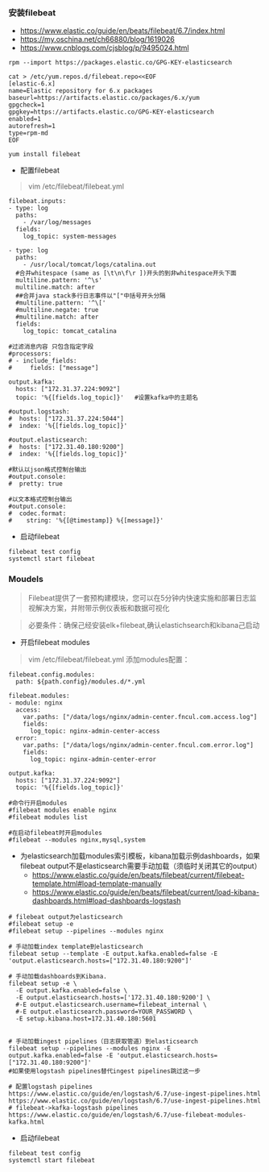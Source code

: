### 安装filebeat
* https://www.elastic.co/guide/en/beats/filebeat/6.7/index.html
* https://my.oschina.net/ch66880/blog/1619026
* https://www.cnblogs.com/cjsblog/p/9495024.html
```
rpm --import https://packages.elastic.co/GPG-KEY-elasticsearch
```
```
cat > /etc/yum.repos.d/filebeat.repo<<EOF
[elastic-6.x]
name=Elastic repository for 6.x packages
baseurl=https://artifacts.elastic.co/packages/6.x/yum
gpgcheck=1
gpgkey=https://artifacts.elastic.co/GPG-KEY-elasticsearch
enabled=1
autorefresh=1
type=rpm-md
EOF
```
```
yum install filebeat
```


* 配置filebeat
>vim /etc/filebeat/filebeat.yml
```
filebeat.inputs:
- type: log
  paths:
    - /var/log/messages
  fields:
    log_topic: system-messages

- type: log
  paths:
    - /usr/local/tomcat/logs/catalina.out
  #合并whitespace (same as [\t\n\f\r ])开头的到非whitespace开头下面
  multiline.pattern: '^\s'
  multiline.match: after 
  ##合并java stack多行日志事件以"["中括号开头分隔
  #multiline.pattern: '^\['
  #multiline.negate: true
  #multiline.match: after
  fields:
    log_topic: tomcat_catalina

#过滤消息内容 只包含指定字段
#processors:
# - include_fields:
#     fields: ["message"]

output.kafka:
  hosts: ["172.31.37.224:9092"]
  topic: '%{[fields.log_topic]}'   #设置kafka中的主题名

#output.logstash:
#  hosts: ["172.31.37.224:5044"]
#  index: '%{[fields.log_topic]}'

#output.elasticsearch:
#  hosts: ["172.31.40.180:9200"]
#  index: '%{[fields.log_topic]}'

#默认以json格式控制台输出
#output.console:
#  pretty: true

#以文本格式控制台输出
#output.console:
#  codec.format:
#    string: '%{[@timestamp]} %{[message]}'
```

* 启动filebeat
```
filebeat test config
systemctl start filebeat
```


### Moudels
>Filebeat提供了一套预构建模块，您可以在5分钟内快速实施和部署日志监视解决方案，并附带示例仪表板和数据可视化

>必要条件：确保己经安装elk+filebeat,确认elastichsearch和kibana己启动

* 开启filebeat modules
>vim /etc/filebeat/filebeat.yml 添加modules配置：
```
filebeat.config.modules:
  path: ${path.config}/modules.d/*.yml

filebeat.modules:
- module: nginx
  access:
    var.paths: ["/data/logs/nginx/admin-center.fncul.com.access.log"]
    fields:
      log_topic: nginx-admin-center-access
  error:
    var.paths: ["/data/logs/nginx/admin-center.fncul.com.error.log"]
    fields:
      log_topic: nginx-admin-center-error

output.kafka:
  hosts: ["172.31.37.224:9092"]
  topic: '%{[fields.log_topic]}'      
```
```
#命令行开启modules
#filebeat modules enable nginx
#filebeat modules list

#在启动filebeat时开启modules
#filebeat --modules nginx,mysql,system
```

* 为elasticsearch加载modules索引模板，kibana加载示例dashboards，如果filebeat output不是elasticsearch需要手动加载（须临时关闭其它的output）
  * https://www.elastic.co/guide/en/beats/filebeat/current/filebeat-template.html#load-template-manually
  * https://www.elastic.co/guide/en/beats/filebeat/current/load-kibana-dashboards.html#load-dashboards-logstash
```
# filebeat output为elasticsearch
#filebeat setup -e
#filebeat setup --pipelines --modules nginx

# 手动加载index template到elasticsearch
filebeat setup --template -E output.kafka.enabled=false -E 'output.elasticsearch.hosts=["172.31.40.180:9200"]'

# 手动加载dashboards到Kibana.
filebeat setup -e \
  -E output.kafka.enabled=false \
  -E output.elasticsearch.hosts=['172.31.40.180:9200'] \
  #-E output.elasticsearch.username=filebeat_internal \
  #-E output.elasticsearch.password=YOUR_PASSWORD \
  -E setup.kibana.host=172.31.40.180:5601


# 手动加载ingest pipelines（日志获取管道）到elasticsearch
filebeat setup --pipelines --modules nginx -E output.kafka.enabled=false -E 'output.elasticsearch.hosts=["172.31.40.180:9200"]'
#如果使用logstash pipelines替代ingest pipelines跳过这一步

# 配置logstash pipelines
https://www.elastic.co/guide/en/logstash/6.7/use-ingest-pipelines.html
https://www.elastic.co/guide/en/logstash/6.7/use-ingest-pipelines.html
# filebeat->kafka-logstash pipelines
https://www.elastic.co/guide/en/logstash/6.7/use-filebeat-modules-kafka.html
```



* 启动filebeat
```
filebeat test config
systemctl start filebeat
```